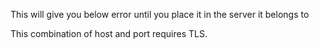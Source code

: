 This will give you below error until you place it in the server it belongs to


This combination of host and port requires TLS.